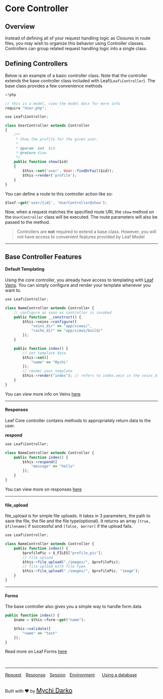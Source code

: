 # Core Controller

## Overview
Instead of defining all of your request handling logic as Closures in route files, you may wish to organize this behavior using Controller classes. Controllers can group related request handling logic into a single class.

## Defining Controllers
Below is an example of a basic controller class. Note that the controller extends the base controller class included with Leaf(`Leaf\Controller`). The base class provides a few convenience methods 
<!-- such as the middleware method, which may be used to attach middleware to controller actions: -->

```js
<?php

// this is a model, view the model docx for more info
require "User.php";

use Leaf\Controller;

class UserController extends Controller
{
    /**
     * Show the profile for the given user.
     *
     * @param  int  $id
     * @return View
     */
    public function show($id)
    {
		$this->set('user', User::findOrFail($id));
        $this->render('profile');
    }
}
```

You can define a route to this controller action like so:

```js
$leaf->get('user/{id}', 'UserController@show');
```

Now, when a request matches the specified route URI, the `show` method on the `UserController` class will be executed. The route parameters will also be passed to the method.

> Controllers are **not** required to extend a base class. However, you will not have access to convenient features provided by Leaf Model
<!-- such as the middleware, validate, and dispatch methods. -->

<hr>

## Base Controller Features

#### Default Templating
Using the core controller, you already have access to templating with [Leaf Veins](2.0/views/veins). You can simply configure and render your template whenever you want to.

```js
use Leaf\Controller;

class NameController extends Controller {
	// configure as soon as controller is invoked
	public function __construct() {
		$this->veins->configure([
			"veins_dir" => "app/views/",
			"cache_dir" => "app/views/build/"
		]);
	}

	public function index() {
		// set template data
		$this->set([
			"name" => "Mychi"
		]);
		// render your template
		$this->render("index"); // refers to index.vein in the veins_dir
	}
}
```

You can view more info on Veins [here](2.0/views/veins)

<hr>

#### Responses
Leaf Core controller contains methods to appropriately return data to the user.

**respond**
```js
use Leaf\Controller;

class NameController extends Controller {
	public function index() {
		$this->respond([
			"message" => "hello"
		]);
	}
}
```

You can view more on responses [here](2.0/http/response)

<hr>

#### file_upload
file_upload is for simple file uploads. It takes in 3 parameters, the path to save the file, the file and the file type(optional). It returns an array `[true, $filename]` if successful and `[false, $error]` if the upload fails.

```js
use Leaf\Controller;

class NameController extends Controller {
	public function index() {
		$profilePic = $_FILES["profile_pic"];
		// file upload
		$this->file_upload("./images/", $profilePic);
		// file upload with file type
		$this->file_upload("./images/", $profilePic, "image");
	}
}
```

<hr>

#### Forms
The base controller also gives you a simple way to handle form data

```js
public function index() {
	$name = $this->form->get("name");

	$this->validate([
		"name" => "text"
	]);
}
```

Read more on Leaf Forms [here](2.0/core/forms)


<!-- <span style="background: rgb(11, 200, 70); color: white; padding: 3px 7px; font-size: 14px;">New in v2</span> -->
<br>
<hr>

<a href="#/2.0/http/request" style="margin: 0px">Request</a>
<a href="#/2.0/http/response" style="margin: 0px 10px;">Response</a>
<a href="#/2.0/http/session" style="margin: 0px; 10px;">Session</a>
<a href="#/2.0/environment" style="margin: 0px 10px;">Environment</a>
<a href="#/2.0/database" style="margin: 0px 10px;">Using a database</a>

<br>
Built with ❤ by <a href="https://mychi.netlify.com" style="font-size: 20px; color: #111;" target="_blank">Mychi Darko</a>